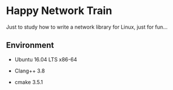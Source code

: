 # Happy Network Train

Just to study how to write a network library for Linux, just for fun...

## Environment

- Ubuntu 16.04 LTS x86-64

- Clang++ 3.8

- cmake 3.5.1

  ​


